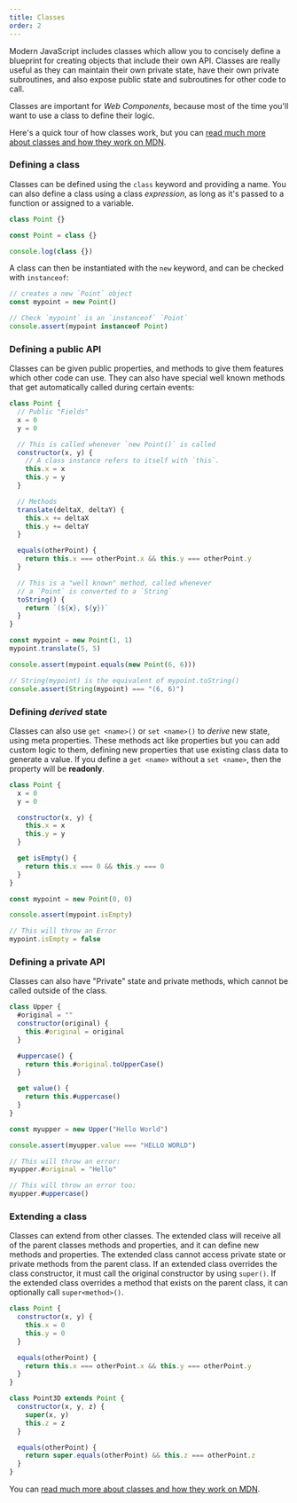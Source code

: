 ```yaml
---
title: Classes
order: 2
---
```


Modern JavaScript includes classes which allow you to concisely define a blueprint for creating objects that include
their own API. Classes are really useful as they can maintain their own private state, have their own private
subroutines, and also expose public state and subroutines for other code to call.

Classes are important for _Web Components_, because most of the time you'll want to use a class to define their logic.

Here's a quick tour of how classes work, but you can [read much more about classes and how they work on MDN][classes].

### Defining a class

Classes can be defined using the `class` keyword and providing a name. You can also define a class using a class
_expression_, as long as it's passed to a function or assigned to a variable.

```js
class Point {}

const Point = class {}

console.log(class {})
```

A class can then be instantiated with the `new` keyword, and can be checked with `instanceof`:

```js
// creates a new `Point` object
const mypoint = new Point()

// Check `mypoint` is an `instanceof` `Point`
console.assert(mypoint instanceof Point)
```

### Defining a public API

Classes can be given public properties, and methods to give them features which other code can use. They can also have
special well known methods that get automatically called during certain events:

```js
class Point {
  // Public "Fields"
  x = 0
  y = 0

  // This is called whenever `new Point()` is called
  constructor(x, y) {
    // A class instance refers to itself with `this`.
    this.x = x
    this.y = y
  }

  // Methods
  translate(deltaX, deltaY) {
    this.x += deltaX
    this.y += deltaY
  }

  equals(otherPoint) {
    return this.x === otherPoint.x && this.y === otherPoint.y
  }

  // This is a "well known" method, called whenever
  // a `Point` is converted to a `String`
  toString() {
    return `(${x}, ${y})`
  }
}

const mypoint = new Point(1, 1)
mypoint.translate(5, 5)

console.assert(mypoint.equals(new Point(6, 6)))

// String(mypoint) is the equivalent of mypoint.toString()
console.assert(String(mypoint) === "(6, 6)")
```

### Defining _derived_ state

Classes can also use `get <name>()` or `set <name>()` to _derive_ new state, using meta properties. These methods act
like properties but you can add custom logic to them, defining new properties that use existing class data to generate a
value. If you define a `get <name>` without a `set <name>`, then the property will be **readonly**.

```js
class Point {
  x = 0
  y = 0

  constructor(x, y) {
    this.x = x
    this.y = y
  }

  get isEmpty() {
    return this.x === 0 && this.y === 0
  }
}

const mypoint = new Point(0, 0)

console.assert(mypoint.isEmpty)

// This will throw an Error
mypoint.isEmpty = false
```

### Defining a private API

Classes can also have "Private" state and private methods, which cannot be called outside of the class.

```js
class Upper {
  #original = ""
  constructor(original) {
    this.#original = original
  }

  #uppercase() {
    return this.#original.toUpperCase()
  }

  get value() {
    return this.#uppercase()
  }
}

const myupper = new Upper("Hello World")

console.assert(myupper.value === "HELLO WORLD")

// This will throw an error:
myupper.#original = "Hello"

// This will throw an error too:
myupper.#uppercase()
```

### Extending a class

Classes can extend from other classes. The extended class will receive all of the parent classes methods and properties,
and it can define new methods and properties. The extended class cannot access private state or private methods from the
parent class. If an extended class overrides the class constructor, it must call the original constructor by using
`super()`. If the extended class overrides a method that exists on the parent class, it can optionally call
`super<method>()`.

```js
class Point {
  constructor(x, y) {
    this.x = 0
    this.y = 0
  }

  equals(otherPoint) {
    return this.x === otherPoint.x && this.y === otherPoint.y
  }
}

class Point3D extends Point {
  constructor(x, y, z) {
    super(x, y)
    this.z = z
  }

  equals(otherPoint) {
    return super.equals(otherPoint) && this.z === otherPoint.z
  }
}
```

You can [read much more about classes and how they work on MDN][classes].

[classes]: https://developer.mozilla.org/en-US/docs/Web/JavaScript/Reference/Classes
